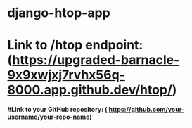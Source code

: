 # django-htop-app
# Link to /htop endpoint: (https://upgraded-barnacle-9x9xwjxj7rvhx56q-8000.app.github.dev/htop/)
**#Link to your GitHub repository: ( https://github.com/your-username/your-repo-name)**
